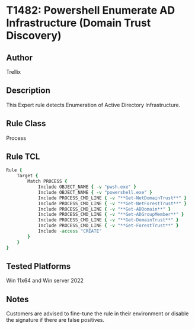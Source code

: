 # T1482: Powershell Enumerate AD Infrastructure (Domain Trust Discovery)

## Author
Trellix

## Description
This Expert rule detects Enumeration of Active Directory Infrastructure.

## Rule Class 
Process

## Rule TCL
```tcl
Rule {
    Target {
        Match PROCESS {
            Include OBJECT_NAME { -v "pwsh.exe" }
            Include OBJECT_NAME { -v "powershell.exe" }
            Include PROCESS_CMD_LINE { -v "**Get-NetDomainTrust**" }
            Include PROCESS_CMD_LINE { -v "**Get-NetForestTrust**" }
            Include PROCESS_CMD_LINE { -v "**Get-ADDomain**" }
            Include PROCESS_CMD_LINE { -v "**Get-ADGroupMember**" }
            Include PROCESS_CMD_LINE { -v "**Get-DomainTrust**" }
            Include PROCESS_CMD_LINE { -v "**Get-ForestTrust**" }
            Include -access "CREATE"
        }
    }
}
```

## Tested Platforms
Win 11x64 and Win server 2022

## Notes
Customers are advised to fine-tune the rule in their environment or disable the signature if there are false positives.
